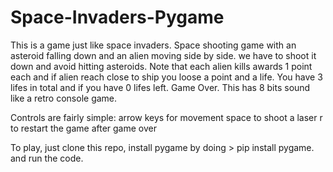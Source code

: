 # Space-Invaders-Pygame

This is a game just like space invaders. Space shooting game with an asteroid falling down and an alien moving side by side. we have to shoot it down and avoid hitting asteroids. Note that each alien kills
awards 1 point each and if alien reach close to ship you loose a point and a life. You have 3 lifes in total and if you have 0 lifes left. Game Over. This has 8 bits sound like a retro console game. 

Controls are fairly simple:
arrow keys for movement
space to shoot a laser
r to restart the game after game over

To play, just clone this repo, install pygame by doing > pip install pygame.
and run the code.
